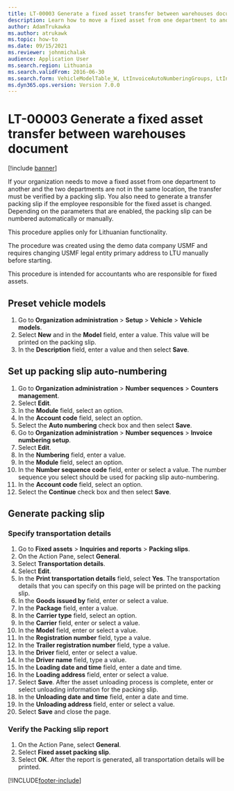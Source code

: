 ```yaml
---
title: LT-00003 Generate a fixed asset transfer between warehouses document
description: Learn how to move a fixed asset from one department to another and verify the transfer with a packing slip, including an outline on preset vehicle models.
author: AdamTrukawka
ms.author: atrukawk
ms.topic: how-to
ms.date: 09/15/2021
ms.reviewer: johnmichalak
audience: Application User
ms.search.region: Lithuania
ms.search.validFrom: 2016-06-30
ms.search.form: VehicleModelTable_W, LtInvoiceAutoNumberingGroups, LtInvoiceAutonumberingTable, AssetWarehouseTransfer, HcmWorkerLookUp, SysQueryForm, LtAssetPackingSlip, TransportationDocument, LogisticsPostalAddressLookup
ms.dyn365.ops.version: Version 7.0.0
---
```


# LT-00003 Generate a fixed asset transfer between warehouses document

[!include [banner](../../includes/banner.md)]

If your organization needs to move a fixed asset from one department to another and the two departments are not in the same location, the transfer must be verified by a packing slip. You also need to generate a transfer packing slip if the employee responsible for the fixed asset is changed. Depending on the parameters that are enabled, the packing slip can be numbered automatically or manually.

This procedure applies only for Lithuanian functionality. 

The procedure was created using the demo data company USMF and requires changing USMF legal entity primary address to LTU manually before starting. 

This procedure is intended for accountants who are responsible for fixed assets.

## Preset vehicle models
1. Go to **Organization administration** > **Setup** > **Vehicle** > **Vehicle models**.
2. Select **New** and in the **Model** field, enter a value. This value will be printed on the packing slip.
3. In the **Description** field, enter a value and then select **Save**.


## Set up packing slip auto-numbering
1. Go to **Organization administration** > **Number sequences** > **Counters management**.
2. Select **Edit**.
3. In the **Module** field, select an option.
4. In the **Account code** field, select an option.
5. Select the **Auto numbering** check box and then select **Save**.
6. Go to **Organization administration** > **Number sequences** > **Invoice numbering setup**.
7. Select **Edit**.
8. In the **Numbering** field, enter a value.
9. In the **Module** field, select an option.
10. In the **Number sequence code** field, enter or select a value. The number sequence you select should be used for packing slip auto-numbering.  
11. In the **Account code** field, select an option.
12. Select the **Continue** check box and then select **Save**.


## Generate packing slip

### Specify transportation details
1. Go to **Fixed assets** > **Inquiries and reports** > **Packing slips**.
2. On the Action Pane, select **General**.
3. Select **Transportation details**.
4. Select **Edit**.
5. In the **Print transportation details** field, select **Yes**. The transportation details that you can specify on this page will be printed on the packing slip.  
6. In the **Goods issued by** field, enter or select a value.
7. In the **Package** field, enter a value.
8. In the **Carrier type** field, select an option.
9. In the **Carrier** field, enter or select a value.
10. In the **Model** field, enter or select a value.
11. In the **Registration number** field, type a value.
12. In the **Trailer registration number** field, type a value.
13. In the **Driver** field, enter or select a value.
14. In the **Driver name** field, type a value.
15. In the **Loading date and time** field, enter a date and time.
16. In the **Loading address** field, enter or select a value.
17. Select **Save**. After the asset unloading process is complete, enter or select unloading information for the packing slip.  
18. In the **Unloading date and time** field, enter a date and time.
19. In the **Unloading address** field, enter or select a value.
20. Select **Save** and close the page.


### Verify the Packing slip report
1. On the Action Pane, select **General**.
2. Select **Fixed asset packing slip**.
3. Select **OK**. After the report is generated, all transportation details will be printed.  



[!INCLUDE[footer-include](../../../includes/footer-banner.md)]
